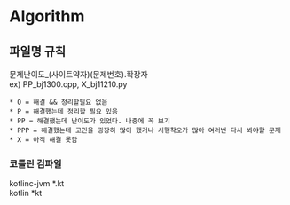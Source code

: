 # Algorithm  

## 파일명 규칙  

문제난이도_(사이트약자)(문제번호).확장자  
ex) PP_bj1300.cpp, X_bj11210.py  

```
* O = 해결 && 정리할필요 없음  
* P = 해결했는데 정리할 필요 있음  
* PP = 해결했는데 난이도가 있었다. 나중에 꼭 보기  
* PPP = 해결했는데 고민을 굉장히 많이 했거나 시행착오가 많아 여러번 다시 봐야할 문제  
* X = 아직 해결 못함  
```
  
### 코틀린 컴파일  
kotlinc-jvm *.kt  
kotlin *kt